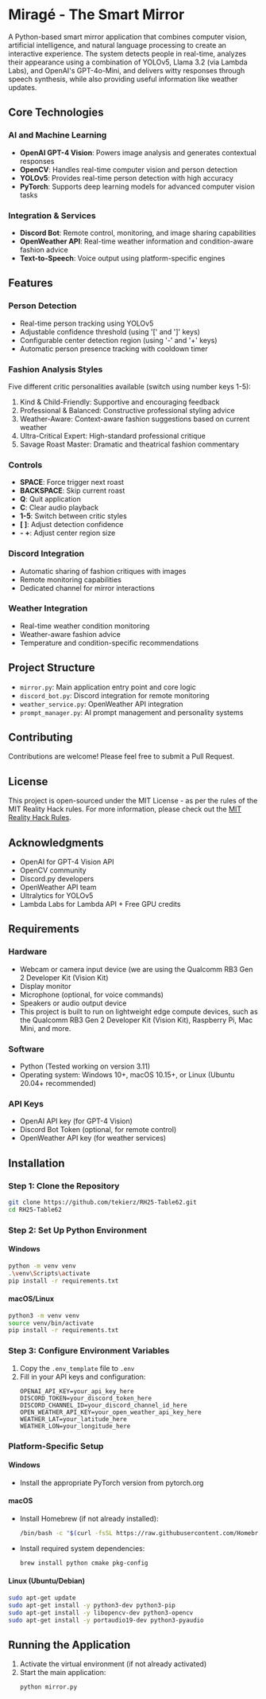 # Miragé - The Smart Mirror

A Python-based smart mirror application that combines computer vision, artificial intelligence, and natural language processing to create an interactive experience. The system detects people in real-time, analyzes their appearance using a combination of YOLOv5, Llama 3.2 (via Lambda Labs), and OpenAI's GPT-4o-Mini, and delivers witty responses through speech synthesis, while also providing useful information like weather updates. 

## Core Technologies

### AI and Machine Learning
- **OpenAI GPT-4 Vision**: Powers image analysis and generates contextual responses
- **OpenCV**: Handles real-time computer vision and person detection
- **YOLOv5**: Provides real-time person detection with high accuracy
- **PyTorch**: Supports deep learning models for advanced computer vision tasks

### Integration & Services
- **Discord Bot**: Remote control, monitoring, and image sharing capabilities
- **OpenWeather API**: Real-time weather information and condition-aware fashion advice
- **Text-to-Speech**: Voice output using platform-specific engines

## Features

### Person Detection
- Real-time person tracking using YOLOv5
- Adjustable confidence threshold (using '[' and ']' keys)
- Configurable center detection region (using '-' and '+' keys)
- Automatic person presence tracking with cooldown timer

### Fashion Analysis Styles
Five different critic personalities available (switch using number keys 1-5):
1. Kind & Child-Friendly: Supportive and encouraging feedback
2. Professional & Balanced: Constructive professional styling advice
3. Weather-Aware: Context-aware fashion suggestions based on current weather
4. Ultra-Critical Expert: High-standard professional critique
5. Savage Roast Master: Dramatic and theatrical fashion commentary

### Controls
- **SPACE**: Force trigger next roast
- **BACKSPACE**: Skip current roast
- **Q**: Quit application
- **C**: Clear audio playback
- **1-5**: Switch between critic styles
- **[ ]**: Adjust detection confidence
- **- +**: Adjust center region size

### Discord Integration
- Automatic sharing of fashion critiques with images
- Remote monitoring capabilities
- Dedicated channel for mirror interactions

### Weather Integration
- Real-time weather condition monitoring
- Weather-aware fashion advice
- Temperature and condition-specific recommendations

## Project Structure
- `mirror.py`: Main application entry point and core logic
- `discord_bot.py`: Discord integration for remote monitoring
- `weather_service.py`: OpenWeather API integration
- `prompt_manager.py`: AI prompt management and personality systems

## Contributing
Contributions are welcome! Please feel free to submit a Pull Request.

## License
This project is open-sourced under the MIT License - as per the rules of the MIT Reality Hack rules. For more information, please check out the [MIT Reality Hack Rules](https://mitrealityhack.com/rules/).

## Acknowledgments
- OpenAI for GPT-4 Vision API
- OpenCV community
- Discord.py developers
- OpenWeather API team
- Ultralytics for YOLOv5
- Lambda Labs for Lambda API + Free GPU credits

## Requirements

### Hardware
- Webcam or camera input device (we are using the Qualcomm RB3 Gen 2 Developer Kit (Vision Kit)
- Display monitor
- Microphone (optional, for voice commands)
- Speakers or audio output device
- This project is built to run on lightweight edge compute devices, such as the Qualcomm RB3 Gen 2 Developer Kit (Vision Kit), Raspberry Pi, Mac Mini, and more. 

### Software
- Python (Tested working on version 3.11)
- Operating system: Windows 10+, macOS 10.15+, or Linux (Ubuntu 20.04+ recommended)

### API Keys
- OpenAI API key (for GPT-4 Vision)
- Discord Bot Token (optional, for remote control)
- OpenWeather API key (for weather services)

## Installation

### Step 1: Clone the Repository
```bash
git clone https://github.com/tekierz/RH25-Table62.git
cd RH25-Table62
```

### Step 2: Set Up Python Environment

#### Windows
```bash
python -m venv venv
.\venv\Scripts\activate
pip install -r requirements.txt
```

#### macOS/Linux
```bash
python3 -m venv venv
source venv/bin/activate
pip install -r requirements.txt
```

### Step 3: Configure Environment Variables
1. Copy the `.env_template` file to `.env`
2. Fill in your API keys and configuration:
   ```
   OPENAI_API_KEY=your_api_key_here
   DISCORD_TOKEN=your_discord_token_here
   DISCORD_CHANNEL_ID=your_discord_channel_id_here
   OPEN_WEATHER_API_KEY=your_open_weather_api_key_here
   WEATHER_LAT=your_latitude_here
   WEATHER_LON=your_longitude_here
   ```

### Platform-Specific Setup

#### Windows
- Install the appropriate PyTorch version from pytorch.org

#### macOS
- Install Homebrew (if not already installed):
  ```bash
  /bin/bash -c "$(curl -fsSL https://raw.githubusercontent.com/Homebrew/install/HEAD/install.sh)"
  ```
- Install required system dependencies:
  ```bash
  brew install python cmake pkg-config
  ```

#### Linux (Ubuntu/Debian)
```bash
sudo apt-get update
sudo apt-get install -y python3-dev python3-pip
sudo apt-get install -y libopencv-dev python3-opencv
sudo apt-get install -y portaudio19-dev python3-pyaudio
```

## Running the Application

1. Activate the virtual environment (if not already activated)
2. Start the main application:
   ```bash
   python mirror.py
   ```